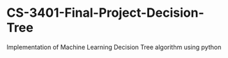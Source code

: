 # CS-3401-Final-Project-Decision-Tree
Implementation of Machine Learning Decision Tree algorithm using python
